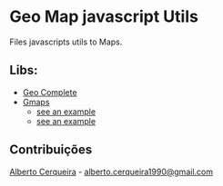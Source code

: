 # Geo Map javascript Utils
Files javascripts utils to Maps.

## Libs:
- [Geo Complete](https://github.com/albertocerqueira/geo-map-js-utils/tree/master/ubilabs-geocomplete "Geo Complete")  
- [Gmaps](https://github.com/albertocerqueira/geo-map-js-utils/tree/master/gmaps "Gmaps")  
	- [see an example](http://htmlpreview.github.io/?https://raw.githubusercontent.com/albertocerqueira/geo-map-js-utils/tree/master/gmaps/examples/test-gmaps-marker-complete.html "see an example")
	- [see an example](http://htmlpreview.github.io/?https://raw.githubusercontent.com/albertocerqueira/geo-map-js-utils/tree/master/gmaps/examples/test-gmaps-marker.html "see an example")

## Contribuições
[Alberto Cerqueira](https://github.com/albertocerqueira/ "Alberto Cerqueira") - alberto.cerqueira1990@gmail.com  
